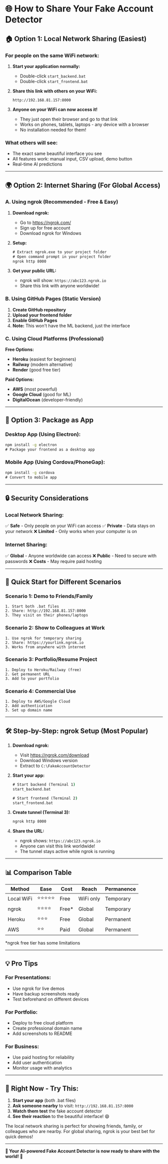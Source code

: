 # 🌐 How to Share Your Fake Account Detector

## 🏠 **Option 1: Local Network Sharing (Easiest)**

### **For people on the same WiFi network:**

1. **Start your application normally:**
   - Double-click `start_backend.bat`
   - Double-click `start_frontend.bat`

2. **Share this link with others on your WiFi:**
   ```
   http://192.168.81.157:8000
   ```

3. **Anyone on your WiFi can now access it!**
   - They just open their browser and go to that link
   - Works on phones, tablets, laptops - any device with a browser
   - No installation needed for them!

### **What others will see:**
- The exact same beautiful interface you see
- All features work: manual input, CSV upload, demo button
- Real-time AI predictions

---

## 🌍 **Option 2: Internet Sharing (For Global Access)**

### **A. Using ngrok (Recommended - Free & Easy)**

1. **Download ngrok:**
   - Go to https://ngrok.com/
   - Sign up for free account
   - Download ngrok for Windows

2. **Setup:**
   ```cmd
   # Extract ngrok.exe to your project folder
   # Open command prompt in your project folder
   ngrok http 8000
   ```

3. **Get your public URL:**
   - ngrok will show: `https://abc123.ngrok.io`
   - Share this link with anyone worldwide!

### **B. Using GitHub Pages (Static Version)**

1. **Create GitHub repository**
2. **Upload your frontend folder**
3. **Enable GitHub Pages**
4. **Note:** This won't have the ML backend, just the interface

### **C. Using Cloud Platforms (Professional)**

**Free Options:**
- **Heroku** (easiest for beginners)
- **Railway** (modern alternative)
- **Render** (good free tier)

**Paid Options:**
- **AWS** (most powerful)
- **Google Cloud** (good for ML)
- **DigitalOcean** (developer-friendly)

---

## 📱 **Option 3: Package as App**

### **Desktop App (Using Electron):**
```cmd
npm install -g electron
# Package your frontend as a desktop app
```

### **Mobile App (Using Cordova/PhoneGap):**
```cmd
npm install -g cordova
# Convert to mobile app
```

---

## 🔒 **Security Considerations**

### **Local Network Sharing:**
✅ **Safe** - Only people on your WiFi can access
✅ **Private** - Data stays on your network
❌ **Limited** - Only works when your computer is on

### **Internet Sharing:**
✅ **Global** - Anyone worldwide can access
❌ **Public** - Need to secure with passwords
❌ **Costs** - May require paid hosting

---

## 🚀 **Quick Start for Different Scenarios**

### **Scenario 1: Demo to Friends/Family**
```
1. Start both .bat files
2. Share: http://192.168.81.157:8000
3. They visit on their phones/laptops
```

### **Scenario 2: Show to Colleagues at Work**
```
1. Use ngrok for temporary sharing
2. Share: https://yourlink.ngrok.io
3. Works from anywhere with internet
```

### **Scenario 3: Portfolio/Resume Project**
```
1. Deploy to Heroku/Railway (free)
2. Get permanent URL
3. Add to your portfolio
```

### **Scenario 4: Commercial Use**
```
1. Deploy to AWS/Google Cloud
2. Add authentication
3. Set up domain name
```

---

## 🛠️ **Step-by-Step: ngrok Setup (Most Popular)**

1. **Download ngrok:**
   - Visit https://ngrok.com/download
   - Download Windows version
   - Extract to `C:\FakeAccountDetector`

2. **Start your app:**
   ```cmd
   # Start backend (Terminal 1)
   start_backend.bat
   
   # Start frontend (Terminal 2)  
   start_frontend.bat
   ```

3. **Create tunnel (Terminal 3):**
   ```cmd
   ngrok http 8000
   ```

4. **Share the URL:**
   - ngrok shows: `https://abc123.ngrok.io`
   - Anyone can visit this link worldwide!
   - The tunnel stays active while ngrok is running

---

## 📊 **Comparison Table**

| Method | Ease | Cost | Reach | Permanence |
|--------|------|------|-------|------------|
| Local WiFi | ⭐⭐⭐⭐⭐ | Free | WiFi only | Temporary |
| ngrok | ⭐⭐⭐⭐ | Free* | Global | Temporary |
| Heroku | ⭐⭐⭐ | Free | Global | Permanent |
| AWS | ⭐⭐ | Paid | Global | Permanent |

*ngrok free tier has some limitations

---

## 💡 **Pro Tips**

### **For Presentations:**
- Use ngrok for live demos
- Have backup screenshots ready
- Test beforehand on different devices

### **For Portfolio:**
- Deploy to free cloud platform
- Create professional domain name
- Add screenshots to README

### **For Business:**
- Use paid hosting for reliability
- Add user authentication
- Monitor usage with analytics

---

## 🎯 **Right Now - Try This:**

1. **Start your app** (both .bat files)
2. **Ask someone nearby** to visit: `http://192.168.81.157:8000`
3. **Watch them test** the fake account detector
4. **See their reaction** to the beautiful interface! 😄

The local network sharing is perfect for showing friends, family, or colleagues who are nearby. For global sharing, ngrok is your best bet for quick demos!

---

**🌟 Your AI-powered Fake Account Detector is now ready to share with the world! 🌟**


